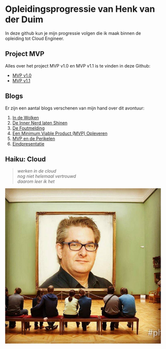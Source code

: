 # Opleidingsprogressie van Henk van der Duim  
In deze github kun je mijn progressie volgen die ik maak binnen de opleiding tot Cloud Engineer.  

## Project MVP
Alles over het project MVP v1.0 en MVP v1.1 is te vinden in deze Github:  
- [MVP v1.0](https://github.com/techgrounds/cloud-6-repo-henkvanderduim/tree/main/mvpscript)  
- [MVP v1.1](https://github.com/techgrounds/cloud-6-repo-henkvanderduim/tree/main/mvpfinal)  

## Blogs
Er zijn een aantal blogs verschenen van mijn hand over dit avontuur:
1. [In de Wolken](https://www.henkvanderduim.nl/hersenspinsels/column/in-de-wolken/)  
2. [De Inner Nerd laten Shinen](https://www.henkvanderduim.nl/hersenspinsels/column/de-inner-nerd-laten-shinen/)  
3. [De Foutmelding](https://www.henkvanderduim.nl/hersenspinsels/column/de-foutmelding/)  
4. [Een Minimum Viable Product (MVP) Opleveren](https://www.henkvanderduim.nl/hersenspinsels/column/een-minimum-viable-product-mvp-opleveren/)  
5. [MVP en de Perikelen](https://www.henkvanderduim.nl/hersenspinsels/column/mvp-en-de-perikelen/)  
6. [Eindpresentatie](https://www.henkvanderduim.nl/hersenspinsels/column/eindpresentatie/)  

## Haiku: Cloud
> _werken in de cloud_  
> _nog niet helemaal vertrouwd_  
> _daarom leer ik het_

![HenkvanderDuim](/00_includes/henk.jpg)
